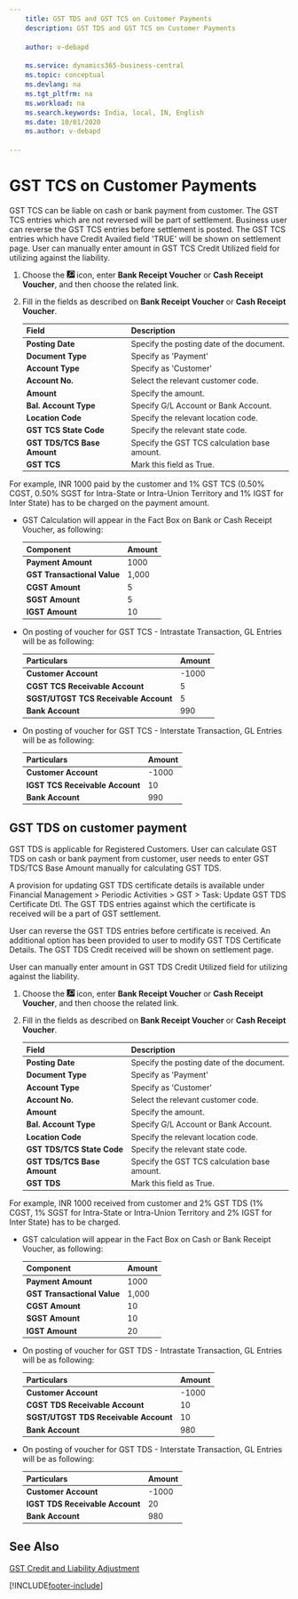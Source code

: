 ```yaml
---
    title: GST TDS and GST TCS on Customer Payments
    description: GST TDS and GST TCS on Customer Payments

    author: v-debapd

    ms.service: dynamics365-business-central
    ms.topic: conceptual
    ms.devlang: na
    ms.tgt_pltfrm: na
    ms.workload: na
    ms.search.keywords: India, local, IN, English
    ms.date: 10/01/2020
    ms.author: v-debapd

---
```

# GST TCS on Customer Payments

GST TCS can be liable on cash or bank payment from customer. The GST TCS entries which are not reversed will be part of settlement. Business user can reverse the GST TCS entries before settlement is posted. The GST TCS entries which have Credit Availed field 'TRUE' will be shown on settlement page. User can manually enter amount in GST TCS Credit Utilized field for utilizing against the liability.
 
1. Choose the ![Search for Page or Report](image/search_small.png "Search for Page or Report icon") icon, enter **Bank Receipt Voucher** or **Cash Receipt Voucher**, and then choose the related link.
2. Fill in the fields as described on **Bank Receipt Voucher** or **Cash Receipt Voucher**.
    
    |Field|Description| 
    |---------------------------------|  ---------------------------------------| 
    |**Posting Date**|Specify the posting date of the document.|
    |**Document Type**|Specify as 'Payment'|
    |**Account Type**|Specify as 'Customer'|
    |**Account No.**|Select the relevant customer code.|
    |**Amount**|Specify the amount.|
    |**Bal. Account Type**|Specify G/L Account or Bank Account.|
    |**Location Code**|Specify the relevant location code.|
    |**GST TCS State Code**|Specify the relevant state code.|
    |**GST TDS/TCS Base Amount**|Specify the GST TCS calculation base amount.|
    |**GST TCS**|Mark this field as True.|

For example, INR 1000 paid by the customer and 1% GST TCS (0.50% CGST, 0.50% SGST for Intra-State or Intra-Union Territory and 1% IGST for Inter State) has to be charged on the payment amount.

- GST Calculation will appear in the Fact Box on Bank or Cash Receipt Voucher, as following:
    
    |Component|Amount|
    |----------------------------------|---------------------------------------|  
    |**Payment Amount**|1000|
    |**GST Transactional Value**|1,000|
    |**CGST Amount**|5|
    |**SGST Amount**|5|
    |**IGST Amount**|10|
    
- On posting of voucher for GST TCS - Intrastate Transaction, GL Entries will be as following:

    |Particulars|Amount|
    |----------------------------------|---------------------------------------|  
    |**Customer Account**|-1000|  
    |**CGST TCS Receivable Account**|5|  
    |**SGST/UTGST TCS Receivable Account**|5| 
    |**Bank Account**|990| 
    
- On posting of voucher for GST TCS - Interstate Transaction, GL Entries will be as following:

    |Particulars|Amount|
    |----------------------------------|---------------------------------------|  
    |**Customer Account**|-1000|  
    |**IGST TCS Receivable Account**|10|  
    |**Bank Account**|990| 

## GST TDS on customer payment

GST TDS is applicable for Registered Customers. User can calculate GST TDS on cash or bank payment from customer, user needs to enter GST TDS/TCS Base Amount manually for calculating GST TDS. 

A provision for updating GST TDS certificate details is available under Financial Management > Periodic Activities > GST > Task: Update GST TDS Certificate Dtl. The GST TDS entries against which the certificate is received will be a part of GST settlement.

User can reverse the GST TDS entries before certificate is received. An additional option has been provided to user to modify GST TDS Certificate Details. The GST TDS Credit received will be shown on settlement page. 

User can manually enter amount in GST TDS Credit Utilized field for utilizing against the liability.
 
1. Choose the ![Search for Page or Report](image/search_small.png "Search for Page or Report icon") icon, enter **Bank Receipt Voucher** or **Cash Receipt Voucher**, and then choose the related link.
2. Fill in the fields as described on **Bank Receipt Voucher** or **Cash Receipt Voucher**.
    
    |Field|Description| 
    |---------------------------------|  ---------------------------------------| 
    |**Posting Date**|Specify the posting date of the document.|
    |**Document Type**|Specify as 'Payment'|
    |**Account Type**|Specify as 'Customer'|
    |**Account No.**|Select the relevant customer code.|
    |**Amount**|Specify the amount.|
    |**Bal. Account Type**|Specify G/L Account or Bank Account.|
    |**Location Code**|Specify the relevant location code.|
    |**GST TDS/TCS State Code**|Specify the relevant state code.|
    |**GST TDS/TCS Base Amount**|Specify the GST TCS calculation base amount.|
    |**GST TDS**|Mark this field as True.|

For example, INR 1000 received from customer and 2% GST TDS (1% CGST, 1% SGST for Intra-State or Intra-Union Territory and 2% IGST for Inter State) has to be charged.

- GST calculation will appear in the Fact Box on Cash or Bank Receipt Voucher, as following:
    
    |Component|Amount|
    |----------------------------------|---------------------------------------|  
    |**Payment Amount**|1000|
    |**GST Transactional Value**|1,000|
    |**CGST Amount**|10|
    |**SGST Amount**|10|
    |**IGST Amount**|20|
    
- On posting of voucher for GST TDS - Intrastate Transaction, GL Entries will be as following:

    |Particulars|Amount|
    |----------------------------------|---------------------------------------|  
    |**Customer Account**|-1000|  
    |**CGST TDS Receivable Account**|10|  
    |**SGST/UTGST TDS Receivable Account**|10| 
    |**Bank Account**|980| 
    
- On posting of voucher for GST TDS - Interstate Transaction, GL Entries will be as following:

    |Particulars|Amount|
    |----------------------------------|---------------------------------------|  
    |**Customer Account**|-1000|  
    |**IGST TDS Receivable Account**|20|  
    |**Bank Account**|980| 


## See Also 
[GST Credit and Liability Adjustment](GST-GST-Credit-and-Liability-Adjustment-for-Reverse-Charge-Service-Invoice.md)




[!INCLUDE[footer-include](../../includes/footer-banner.md)]
